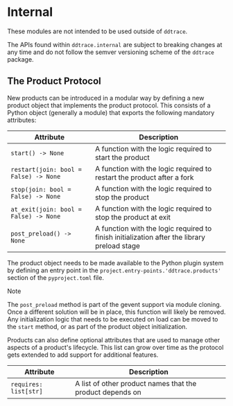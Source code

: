 # Internal

These modules are not intended to be used outside of `ddtrace`.

The APIs found within `ddtrace.internal` are subject to breaking changes at any time
and do not follow the semver versioning scheme of the `ddtrace` package.


## The Product Protocol

New products can be introduced in a modular way by defining a new product
object that implements the product protocol. This consists of a Python object
(generally a module) that exports the following mandatory attributes:

| Attribute | Description |
|-----------|-------------|
| `start() -> None` | A function with the logic required to start the product |
| `restart(join: bool = False) -> None` | A function with the logic required to restart the product after a fork |
| `stop(join: bool = False) -> None` | A function with the logic required to stop the product |
| `at_exit(join: bool = False) -> None` | A function with the logic required to stop the product at exit |
| `post_preload() -> None` | A function with the logic required to finish initialization after the library  preload stage |

The product object needs to be made available to the Python plugin system by
defining an entry point in the `project.entry-points.'ddtrace.products'` section
of the `pyproject.toml` file.

> [!NOTE]
> The `post_preload` method is part of the gevent support via module cloning.
> Once a different solution will be in place, this function will likely be
> removed. Any initialization logic that needs to be executed on load can be
> moved to the `start` method, or as part of the product object initialization.

Products can also define optional attributes that are used to manage other
aspects of a product's lifecycle. This list can grow over time as the protocol
gets extended to add support for additional features.

| Attribute | Description |
|-----------|-------------|
| `requires: list[str]` | A list of other product names that the product depends on |
